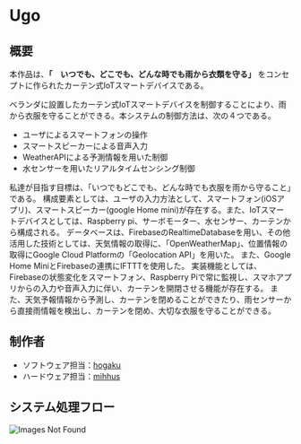 Ugo
====

## 概要
本作品は、**「　いつでも、どこでも、どんな時でも雨から衣類を守る」** をコンセプトに作られたカーテン式IoTスマートデバイスである。

ベランダに設置したカーテン式IoTスマートデバイスを制御することにより、雨から衣服を守ることができる。本システムの制御方法は、次の４つである。
- ユーザによるスマートフォンの操作
- スマートスピーカーによる音声入力
- WeatherAPIによる予測情報を用いた制御
- 水センサーを用いたリアルタイムセンシング制御

私達が目指す目標は、「いつでもどこでも、どんな時でも衣服を雨から守ること」である。
構成要素としては、ユーザの入力方法として、スマートフォン(iOSアプリ)、スマートスピーカー(google Home mini)が存在する。また、IoTスマートデバイスとしては、Raspberry pi、サーボモーター、水センサー、カーテンから構成される。
データベースは、FirebaseのRealtimeDatabaseを用い、その他活用した技術としては、天気情報の取得に、「OpenWeatherMap」、位置情報の取得にGoogle Cloud Platformの「Geolocation API」を用いた。
また、Google Home MiniとFirebaseの連携にIFTTTを使用した。
実装機能としては、 Firebaseの状態変化をスマートフォン、Raspberry Piで常に監視し、スマホアプリからの入力や音声入力に伴い、カーテンを開閉させる機能が存在する。
また、天気予報情報から予測し、カーテンを閉めることができたり、雨センサーから直接雨情報を検出し、カーテンを閉め、大切な衣服を守ることができる。

## 制作者
- ソフトウェア担当：[hogaku](https://github.com/hogaku)
- ハードウェア担当：[mihhus](https://github.com/mihhus)

## システム処理フロー
![Images Not Found](https://github.com/hogaku/Ugo/blob/master/systemProcessFlow.png)